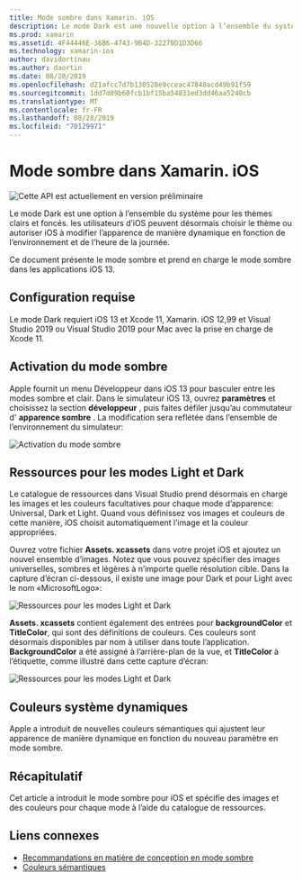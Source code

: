 ```yaml
---
title: Mode sombre dans Xamarin. iOS
description: Le mode Dark est une nouvelle option à l’ensemble du système pour les thèmes clairs et foncés. l’utilisateur iOS peut maintenant choisir un thème ou autoriser iOS à changer l’apparence de manière dynamique.
ms.prod: xamarin
ms.assetid: 4F44446E-36B6-4743-9B4D-32278D1D3D66
ms.technology: xamarin-ios
author: davidortinau
ms.author: daortin
ms.date: 08/28/2019
ms.openlocfilehash: d21afcc7d7b130528e9cceac47840acd49b91f59
ms.sourcegitcommit: 1dd7d09b60fcb1bf15ba54831ed3dd46aa5240cb
ms.translationtype: MT
ms.contentlocale: fr-FR
ms.lasthandoff: 08/28/2019
ms.locfileid: "70129971"
---
```

# <a name="dark-mode-in-xamarinios"></a>Mode sombre dans Xamarin. iOS

![Cette API est actuellement en version préliminaire](~/media/shared/preview.png)

Le mode Dark est une option à l’ensemble du système pour les thèmes clairs et foncés. les utilisateurs d’iOS peuvent désormais choisir le thème ou autoriser iOS à modifier l’apparence de manière dynamique en fonction de l’environnement et de l’heure de la journée.

Ce document présente le mode sombre et prend en charge le mode sombre dans les applications iOS 13.

## <a name="requirements"></a>Configuration requise

Le mode Dark requiert iOS 13 et Xcode 11, Xamarin. iOS 12,99 et Visual Studio 2019 ou Visual Studio 2019 pour Mac avec la prise en charge de Xcode 11.

## <a name="turning-on-dark-mode"></a>Activation du mode sombre

Apple fournit un menu Développeur dans iOS 13 pour basculer entre les modes sombre et clair. Dans le simulateur iOS 13, ouvrez **paramètres** et choisissez la section **développeur** , puis faites défiler jusqu’au commutateur d' **apparence sombre** . La modification sera reflétée dans l’ensemble de l’environnement du simulateur:

![Activation du mode sombre](dark-mode-images/LightAndDark_DeveloperSetting.png)

## <a name="assets-for-light-and-dark-modes"></a>Ressources pour les modes Light et Dark

Le catalogue de ressources dans Visual Studio prend désormais en charge les images et les couleurs facultatives pour chaque mode d’apparence: Universal, Dark et Light. Quand vous définissez vos images et couleurs de cette manière, iOS choisit automatiquement l’image et la couleur appropriées.

Ouvrez votre fichier **Assets. xcassets** dans votre projet iOS et ajoutez un nouvel ensemble d’images. Notez que vous pouvez spécifier des images universelles, sombres et légères à n’importe quelle résolution cible. Dans la capture d’écran ci-dessous, il existe une image pour Dark et pour Light avec le nom «MicrosoftLogo»:

![Ressources pour les modes Light et Dark](dark-mode-images/LightAndDark_AssetCatalog2.png)

**Assets. xcassets** contient également des entrées pour **backgroundColor** et **TitleColor**, qui sont des définitions de couleurs. Ces couleurs sont désormais disponibles par nom à utiliser dans toute l’application. **BackgroundColor** a été assigné à l’arrière-plan de la vue, et **TitleColor** à l’étiquette, comme illustré dans cette capture d’écran:

![Ressources pour les modes Light et Dark](dark-mode-images/LightAndDark_01.png)

## <a name="dynamic-system-colors"></a>Couleurs système dynamiques

Apple a introduit de nouvelles couleurs sémantiques qui ajustent leur apparence de manière dynamique en fonction du nouveau paramètre en mode sombre.

## <a name="summary"></a>Récapitulatif

Cet article a introduit le mode sombre pour iOS et spécifie des images et des couleurs pour chaque mode à l’aide du catalogue de ressources.

## <a name="related-links"></a>Liens connexes

- [Recommandations en matière de conception en mode sombre](https://developer.apple.com/design/human-interface-guidelines/ios/visual-design/dark-mode/)
- [Couleurs sémantiques](https://developer.apple.com/design/human-interface-guidelines/ios/visual-design/color/#dynamic-system-colors)

